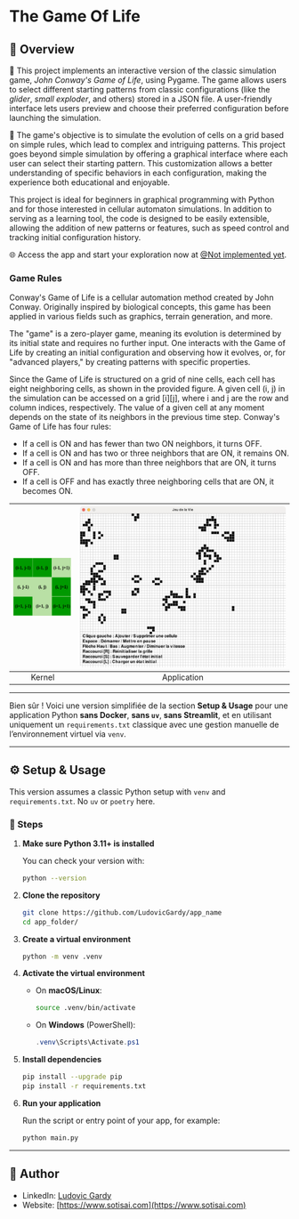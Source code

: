 # The Game Of Life

## 📄 Overview
🏡 This project implements an interactive version of the classic simulation game, *John Conway's Game of Life*, using Pygame. The game allows users to select different starting patterns from classic configurations (like the *glider*, *small exploder*, and others) stored in a JSON file. A user-friendly interface lets users preview and choose their preferred configuration before launching the simulation.

🤔 The game's objective is to simulate the evolution of cells on a grid based on simple rules, which lead to complex and intriguing patterns. This project goes beyond simple simulation by offering a graphical interface where each user can select their starting pattern. This customization allows a better understanding of specific behaviors in each configuration, making the experience both educational and enjoyable.

This project is ideal for beginners in graphical programming with Python and for those interested in cellular automaton simulations. In addition to serving as a learning tool, the code is designed to be easily extensible, allowing the addition of new patterns or features, such as speed control and tracking initial configuration history.

🌐 Access the app and start your exploration now at [@Not implemented yet](https://wikipedia.com).

### Game Rules
Conway's Game of Life is a cellular automation method created by John Conway. Originally inspired by biological concepts, this game has been applied in various fields such as graphics, terrain generation, and more.

The "game" is a zero-player game, meaning its evolution is determined by its initial state and requires no further input. One interacts with the Game of Life by creating an initial configuration and observing how it evolves, or, for "advanced players," by creating patterns with specific properties.

Since the Game of Life is structured on a grid of nine cells, each cell has eight neighboring cells, as shown in the provided figure. A given cell (i, j) in the simulation can be accessed on a grid [i][j], where i and j are the row and column indices, respectively. The value of a given cell at any moment depends on the state of its neighbors in the previous time step. Conway's Game of Life has four rules:

- If a cell is ON and has fewer than two ON neighbors, it turns OFF.
- If a cell is ON and has two or three neighbors that are ON, it remains ON.
- If a cell is ON and has more than three neighbors that are ON, it turns OFF.
- If a cell is OFF and has exactly three neighboring cells that are ON, it becomes ON.

| ![Image1](images/image1.png) | ![Image2](images/image2.png) |
|:---------------------:|:---------------------:|
|Kernel|Application|

---

Bien sûr ! Voici une version simplifiée de la section **Setup & Usage** pour une application Python **sans Docker**, **sans `uv`**, **sans Streamlit**, et en utilisant uniquement un `requirements.txt` classique avec une gestion manuelle de l’environnement virtuel via `venv`.

---

## ⚙️ Setup & Usage

This version assumes a classic Python setup with `venv` and `requirements.txt`. No `uv` or `poetry` here.

### 🔧 Steps

1. **Make sure Python 3.11+ is installed**

   You can check your version with:
   ```bash
   python --version
   ```

2. **Clone the repository**
   ```bash
   git clone https://github.com/LudovicGardy/app_name
   cd app_folder/
   ```

3. **Create a virtual environment**
   ```bash
   python -m venv .venv
   ```

4. **Activate the virtual environment**

   - On **macOS/Linux**:
     ```bash
     source .venv/bin/activate
     ```

   - On **Windows** (PowerShell):
     ```powershell
     .venv\Scripts\Activate.ps1
     ```

5. **Install dependencies**
   ```bash
   pip install --upgrade pip
   pip install -r requirements.txt
   ```

6. **Run your application**

   Run the script or entry point of your app, for example:
   ```bash
   python main.py
   ```

---

## 👤 Author

- LinkedIn: [Ludovic Gardy](https://www.linkedin.com/in/ludovic-gardy/)
- Website: [https://www.sotisai.com](https://www.sotisai.com)
